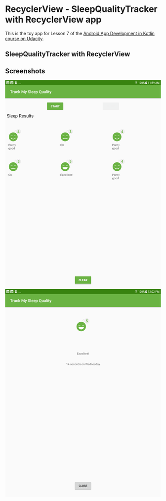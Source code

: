 # RecyclerView - SleepQualityTracker with RecyclerView app

This is the toy app for Lesson 7 of the [Android App Development in Kotlin course on Udacity](https://classroom.udacity.com/courses/ud9012/).

## SleepQualityTracker with RecyclerView

## Screenshots

![Screenshot1](screenshots/sleep_tracker_recycler_home.png)
![Screenshot2](screenshots/sleep_tracker_recycler_detail.png)


